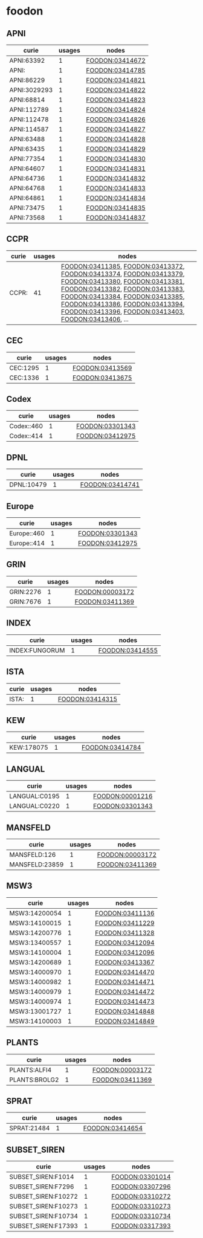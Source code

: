 # foodon

## APNI

| curie        |   usages | nodes                                                     |
|--------------|----------|-----------------------------------------------------------|
| APNI:63392   |        1 | [FOODON:03414672](https://bioregistry.io/FOODON:03414672) |
| APNI:        |        1 | [FOODON:03414785](https://bioregistry.io/FOODON:03414785) |
| APNI:86229   |        1 | [FOODON:03414821](https://bioregistry.io/FOODON:03414821) |
| APNI:3029293 |        1 | [FOODON:03414822](https://bioregistry.io/FOODON:03414822) |
| APNI:68814   |        1 | [FOODON:03414823](https://bioregistry.io/FOODON:03414823) |
| APNI:112789  |        1 | [FOODON:03414824](https://bioregistry.io/FOODON:03414824) |
| APNI:112478  |        1 | [FOODON:03414826](https://bioregistry.io/FOODON:03414826) |
| APNI:114587  |        1 | [FOODON:03414827](https://bioregistry.io/FOODON:03414827) |
| APNI:63488   |        1 | [FOODON:03414828](https://bioregistry.io/FOODON:03414828) |
| APNI:63435   |        1 | [FOODON:03414829](https://bioregistry.io/FOODON:03414829) |
| APNI:77354   |        1 | [FOODON:03414830](https://bioregistry.io/FOODON:03414830) |
| APNI:64607   |        1 | [FOODON:03414831](https://bioregistry.io/FOODON:03414831) |
| APNI:64736   |        1 | [FOODON:03414832](https://bioregistry.io/FOODON:03414832) |
| APNI:64768   |        1 | [FOODON:03414833](https://bioregistry.io/FOODON:03414833) |
| APNI:64861   |        1 | [FOODON:03414834](https://bioregistry.io/FOODON:03414834) |
| APNI:73475   |        1 | [FOODON:03414835](https://bioregistry.io/FOODON:03414835) |
| APNI:73568   |        1 | [FOODON:03414837](https://bioregistry.io/FOODON:03414837) |

## CCPR

| curie   |   usages | nodes                                                                                                                                                                                                                                                                                                                                                                                                                                                                                                                                                                                                                                                                                                                                                                                                                                                                                                                    |
|---------|----------|--------------------------------------------------------------------------------------------------------------------------------------------------------------------------------------------------------------------------------------------------------------------------------------------------------------------------------------------------------------------------------------------------------------------------------------------------------------------------------------------------------------------------------------------------------------------------------------------------------------------------------------------------------------------------------------------------------------------------------------------------------------------------------------------------------------------------------------------------------------------------------------------------------------------------|
| CCPR:   |       41 | [FOODON:03411385](https://bioregistry.io/FOODON:03411385), [FOODON:03413372](https://bioregistry.io/FOODON:03413372), [FOODON:03413374](https://bioregistry.io/FOODON:03413374), [FOODON:03413379](https://bioregistry.io/FOODON:03413379), [FOODON:03413380](https://bioregistry.io/FOODON:03413380), [FOODON:03413381](https://bioregistry.io/FOODON:03413381), [FOODON:03413382](https://bioregistry.io/FOODON:03413382), [FOODON:03413383](https://bioregistry.io/FOODON:03413383), [FOODON:03413384](https://bioregistry.io/FOODON:03413384), [FOODON:03413385](https://bioregistry.io/FOODON:03413385), [FOODON:03413386](https://bioregistry.io/FOODON:03413386), [FOODON:03413394](https://bioregistry.io/FOODON:03413394), [FOODON:03413396](https://bioregistry.io/FOODON:03413396), [FOODON:03413403](https://bioregistry.io/FOODON:03413403), [FOODON:03413406](https://bioregistry.io/FOODON:03413406), ... |

## CEC

| curie    |   usages | nodes                                                     |
|----------|----------|-----------------------------------------------------------|
| CEC:1295 |        1 | [FOODON:03413569](https://bioregistry.io/FOODON:03413569) |
| CEC:1336 |        1 | [FOODON:03413675](https://bioregistry.io/FOODON:03413675) |

## Codex

| curie      |   usages | nodes                                                     |
|------------|----------|-----------------------------------------------------------|
| Codex::460 |        1 | [FOODON:03301343](https://bioregistry.io/FOODON:03301343) |
| Codex::414 |        1 | [FOODON:03412975](https://bioregistry.io/FOODON:03412975) |

## DPNL

| curie      |   usages | nodes                                                     |
|------------|----------|-----------------------------------------------------------|
| DPNL:10479 |        1 | [FOODON:03414741](https://bioregistry.io/FOODON:03414741) |

## Europe

| curie       |   usages | nodes                                                     |
|-------------|----------|-----------------------------------------------------------|
| Europe::460 |        1 | [FOODON:03301343](https://bioregistry.io/FOODON:03301343) |
| Europe::414 |        1 | [FOODON:03412975](https://bioregistry.io/FOODON:03412975) |

## GRIN

| curie     |   usages | nodes                                                     |
|-----------|----------|-----------------------------------------------------------|
| GRIN:2276 |        1 | [FOODON:00003172](https://bioregistry.io/FOODON:00003172) |
| GRIN:7676 |        1 | [FOODON:03411369](https://bioregistry.io/FOODON:03411369) |

## INDEX

| curie          |   usages | nodes                                                     |
|----------------|----------|-----------------------------------------------------------|
| INDEX:FUNGORUM |        1 | [FOODON:03414555](https://bioregistry.io/FOODON:03414555) |

## ISTA

| curie   |   usages | nodes                                                     |
|---------|----------|-----------------------------------------------------------|
| ISTA:   |        1 | [FOODON:03414315](https://bioregistry.io/FOODON:03414315) |

## KEW

| curie      |   usages | nodes                                                     |
|------------|----------|-----------------------------------------------------------|
| KEW:178075 |        1 | [FOODON:03414784](https://bioregistry.io/FOODON:03414784) |

## LANGUAL

| curie         |   usages | nodes                                                     |
|---------------|----------|-----------------------------------------------------------|
| LANGUAL:C0195 |        1 | [FOODON:00001216](https://bioregistry.io/FOODON:00001216) |
| LANGUAL:C0220 |        1 | [FOODON:03301343](https://bioregistry.io/FOODON:03301343) |

## MANSFELD

| curie          |   usages | nodes                                                     |
|----------------|----------|-----------------------------------------------------------|
| MANSFELD:126   |        1 | [FOODON:00003172](https://bioregistry.io/FOODON:00003172) |
| MANSFELD:23859 |        1 | [FOODON:03411369](https://bioregistry.io/FOODON:03411369) |

## MSW3

| curie         |   usages | nodes                                                     |
|---------------|----------|-----------------------------------------------------------|
| MSW3:14200054 |        1 | [FOODON:03411136](https://bioregistry.io/FOODON:03411136) |
| MSW3:14100015 |        1 | [FOODON:03411229](https://bioregistry.io/FOODON:03411229) |
| MSW3:14200776 |        1 | [FOODON:03411328](https://bioregistry.io/FOODON:03411328) |
| MSW3:13400557 |        1 | [FOODON:03412094](https://bioregistry.io/FOODON:03412094) |
| MSW3:14100004 |        1 | [FOODON:03412096](https://bioregistry.io/FOODON:03412096) |
| MSW3:14200689 |        1 | [FOODON:03413367](https://bioregistry.io/FOODON:03413367) |
| MSW3:14000970 |        1 | [FOODON:03414470](https://bioregistry.io/FOODON:03414470) |
| MSW3:14000982 |        1 | [FOODON:03414471](https://bioregistry.io/FOODON:03414471) |
| MSW3:14000979 |        1 | [FOODON:03414472](https://bioregistry.io/FOODON:03414472) |
| MSW3:14000974 |        1 | [FOODON:03414473](https://bioregistry.io/FOODON:03414473) |
| MSW3:13001727 |        1 | [FOODON:03414848](https://bioregistry.io/FOODON:03414848) |
| MSW3:14100003 |        1 | [FOODON:03414849](https://bioregistry.io/FOODON:03414849) |

## PLANTS

| curie         |   usages | nodes                                                     |
|---------------|----------|-----------------------------------------------------------|
| PLANTS:ALFI4  |        1 | [FOODON:00003172](https://bioregistry.io/FOODON:00003172) |
| PLANTS:BROLG2 |        1 | [FOODON:03411369](https://bioregistry.io/FOODON:03411369) |

## SPRAT

| curie       |   usages | nodes                                                     |
|-------------|----------|-----------------------------------------------------------|
| SPRAT:21484 |        1 | [FOODON:03414654](https://bioregistry.io/FOODON:03414654) |

## SUBSET_SIREN

| curie               |   usages | nodes                                                     |
|---------------------|----------|-----------------------------------------------------------|
| SUBSET_SIREN:F1014  |        1 | [FOODON:03301014](https://bioregistry.io/FOODON:03301014) |
| SUBSET_SIREN:F7296  |        1 | [FOODON:03307296](https://bioregistry.io/FOODON:03307296) |
| SUBSET_SIREN:F10272 |        1 | [FOODON:03310272](https://bioregistry.io/FOODON:03310272) |
| SUBSET_SIREN:F10273 |        1 | [FOODON:03310273](https://bioregistry.io/FOODON:03310273) |
| SUBSET_SIREN:F10734 |        1 | [FOODON:03310734](https://bioregistry.io/FOODON:03310734) |
| SUBSET_SIREN:F17393 |        1 | [FOODON:03317393](https://bioregistry.io/FOODON:03317393) |

